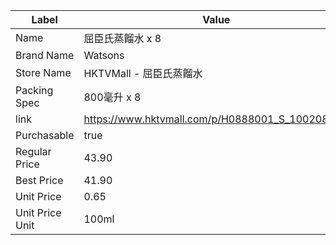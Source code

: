| Label           | Value                                           |
| --------------- | ----------------------------------------------- |
| Name            | 屈臣氏蒸餾水 x 8                                      |
| Brand Name      | Watsons                                         |
| Store Name      | HKTVMall - 屈臣氏蒸餾水                               |
| Packing Spec    | 800毫升 x 8                                       |
| link            | https://www.hktvmall.com/p/H0888001_S_10020854G |
| Purchasable     | true                                            |
| Regular Price   | 43.90                                           |
| Best Price      | 41.90                                           |
| Unit Price      | 0.65                                            |
| Unit Price Unit | 100ml                                           |
